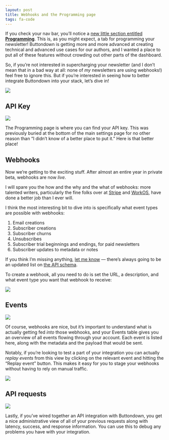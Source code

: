 ```yaml
---
layout: post
title: Webhooks and the Programming page
tags: fa-code
---
```

If you check your nav bar, you’ll notice a [new little section entitled **Programming**](https://buttondown.email/settings/programming). This is, as you might expect, a tab for programming your newsletter! Buttondown is getting more and more advanced at creating technical and advanced use cases for our authors, and I wanted a place to put all of these features without crowding out other parts of the dashboard.

So, if you’re not interested in supercharging your newsletter (and I don’t mean that in a bad way at all: none of *my* newsletters are using webhooks!) feel free to ignore this. But if you’re interested in seeing how to better integrate Buttondown into your stack, let’s dive in!

![](/img/30.png)

## API Key

![](/img/31.png)

The Programming page is where you can find your API key. This was previously buried at the bottom of the main settings page for no other reason than “I didn’t know of a better place to put it.” Here is that better place!

## Webhooks

Now we’re getting to the exciting stuff. After almost an entire year in private beta, webhooks are now *live*.

I will spare you the how and the why and the what of webhooks: more talented writers, particularly the fine folks over at [Stripe](https://stripe.com/docs/webhooks) and [WorkOS](https://workos.com/blog/building-webhooks-into-your-application-guidelines-and-best-practices), have done a better job than I ever will.

I think the most interesting bit to dive into is specifically what event types are possible with webhooks:

1. Email creations
2. Subscriber creations
3. Subscriber churns
4. Unsubscribes
5. Subscriber trial beginnings and endings, for paid newsletters
6. Subscriber updates to metadata or notes

If you think I’m missing anything, [let me know](mailto:justin@buttondown.email) — there’s always going to be an updated list on [the API schema](https://api.buttondown.email/v1/schema#section/Events).

To create a webhook, all you need to do is set the URL, a description, and what event type you want that webhook to receive:

![](/img/33.png)

## Events

![](/img/32.png)

Of course, webhooks are nice, but it’s important to understand what is actually getting fed *into* those webhooks, and your Events table gives you an overview of all events flowing through your account. Each event is listed here, along with the metadata and the payload that would be sent.

Notably, if you’re looking to test a part of your integration you can actually *replay events* from this view by clicking on the relevant event and hitting the “Replay event” button. This makes it easy for you to stage your webhooks without having to rely on manual traffic.

![](/img/34.png)

## API requests

![](/img/35.png)

Lastly, if you’ve wired together an API integration with Buttondown, you get a nice administrative view of all of your previous requests along with latency, success, and response information. You can use this to debug any problems you have with your integration.
